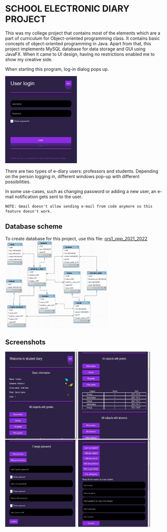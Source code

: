 # SCHOOL ELECTRONIC DIARY PROJECT

This was my college project that contains most of the elements which are a part of curriculum for Object-oriented programming class. It contains basic concepts of object-oriented programming in Java. Apart from that, this project implements MySQL database for data storage and GUI using JavaFX. When it came to UI design, having no restrictions enabled me to show my creative side.

When starting this program, log-in dialog pops up.

<img src="./photos/Capture.JPG" width="230" height="280">


There are two types of e-diary users: professors and students. Depending on the person logging in, different windows pop-up with different possibilities. 

In some use-cases, such as changing password or adding a new user, an e-mail notification gets sent to the user.

    NOTE: Gmail doesn't allow sending e-mail from code anymore so this feature doesn't work.

## Database scheme

To create database for this project, use this file: <a href="ors1_opp_2021_2022.sql">ors1_opp_2021_2022</a>
<img src="./photos/dbscheme.png" width="330" height="280">

## Screenshots

<img src="./photos/Capture2.JPG" width="230" height="280">
<img src="./photos/Capture3.JPG" width="230" height="280">
<img src="./photos/Capture4.JPG" width="230" height="280">
<img src="./photos/Capture5.JPG" width="230" height="280">